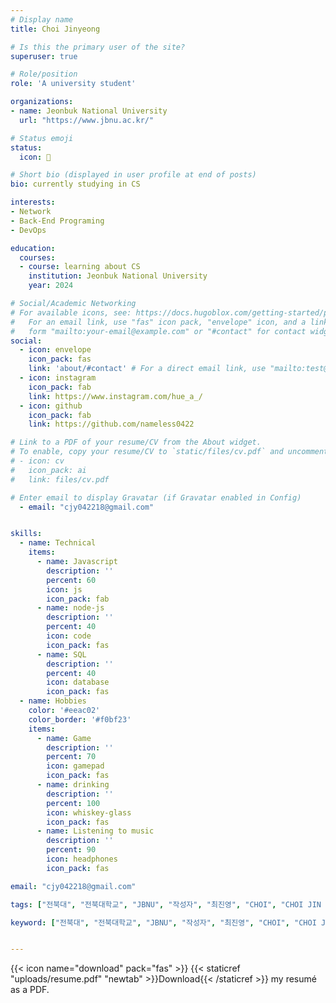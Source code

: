 ```yaml
---
# Display name
title: Choi Jinyeong

# Is this the primary user of the site?
superuser: true

# Role/position
role: 'A university student'

organizations:
- name: Jeonbuk National University 
  url: "https://www.jbnu.ac.kr/"    

# Status emoji
status:
  icon: 🥑

# Short bio (displayed in user profile at end of posts)
bio: currently studying in CS

interests:
- Network
- Back-End Programing
- DevOps

education:
  courses:
  - course: learning about CS
    institution: Jeonbuk National University
    year: 2024

# Social/Academic Networking
# For available icons, see: https://docs.hugoblox.com/getting-started/page-builder/#icons
#   For an email link, use "fas" icon pack, "envelope" icon, and a link in the
#   form "mailto:your-email@example.com" or "#contact" for contact widget.
social:
  - icon: envelope
    icon_pack: fas
    link: 'about/#contact' # For a direct email link, use "mailto:test@example.org".
  - icon: instagram
    icon_pack: fab
    link: https://www.instagram.com/hue_a_/
  - icon: github
    icon_pack: fab
    link: https://github.com/nameless0422

# Link to a PDF of your resume/CV from the About widget.
# To enable, copy your resume/CV to `static/files/cv.pdf` and uncomment the lines below.
# - icon: cv
#   icon_pack: ai
#   link: files/cv.pdf

# Enter email to display Gravatar (if Gravatar enabled in Config)
  - email: "cjy042218@gmail.com"


skills:
  - name: Technical
    items:
      - name: Javascript
        description: ''
        percent: 60
        icon: js
        icon_pack: fab
      - name: node-js
        description: ''
        percent: 40
        icon: code
        icon_pack: fas
      - name: SQL
        description: ''
        percent: 40
        icon: database
        icon_pack: fas
  - name: Hobbies
    color: '#eeac02'
    color_border: '#f0bf23'
    items:
      - name: Game
        description: ''
        percent: 70
        icon: gamepad
        icon_pack: fas
      - name: drinking
        description: ''
        percent: 100
        icon: whiskey-glass
        icon_pack: fas
      - name: Listening to music
        description: ''
        percent: 90
        icon: headphones
        icon_pack: fas

email: "cjy042218@gmail.com"

tags: ["전북대", "전북대학교", "JBNU", "작성자", "최진영", "CHOI", "CHOI JIN YEONG", "CHOIJINYEONG", "JINYEONG", "choi", "choi jin yeong", "jinyeong", "choi jinyeong", "HUE_A_", "HUE_A", "heu_a_", "heu_a", "전북", "전주", "대학교", "academy", "Jeonbuk", "Jeonbuk National", "Jeonbuk National University", "National University", "Jeonbuk University", "university", "student", "cjy", "writer", "nameless0422.com", "cjy042218@gmail.com", "email"]

keyword: ["전북대", "전북대학교", "JBNU", "작성자", "최진영", "CHOI", "CHOI JIN YEONG", "CHOIJINYEONG", "JINYEONG", "choi", "choi jin yeong", "jinyeong", "choi jinyeong", "HUE_A_", "HUE_A", "heu_a_", "heu_a", "전북", "전주", "대학교", "academy", "Jeonbuk", "Jeonbuk National", "Jeonbuk National University", "National University", "Jeonbuk University", "university", "student", "cjy", "writer", "nameless0422.com", "cjy042218@gmail.com", "email"]


---
```


{{< icon name="download" pack="fas" >}} {{< staticref "uploads/resume.pdf" "newtab" >}}Download{{< /staticref >}} my resumé as a PDF.
